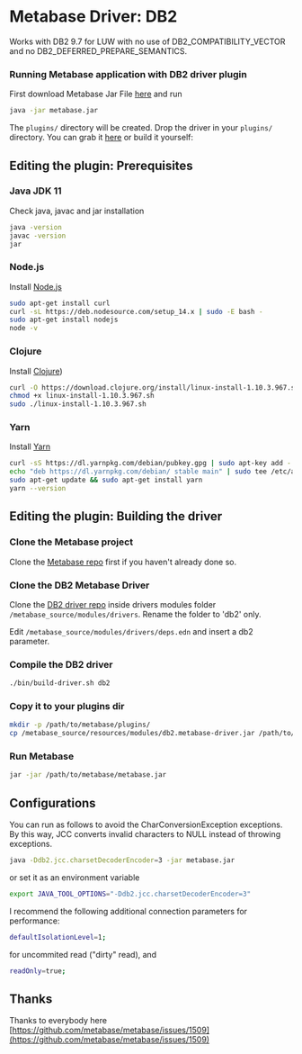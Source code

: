 
# Metabase Driver: DB2

Works with DB2 9.7 for LUW with no use of DB2_COMPATIBILITY_VECTOR and no DB2_DEFERRED_PREPARE_SEMANTICS. 

###  Running Metabase application with DB2 driver plugin
First download Metabase Jar File [here](https://metabase.com/start/other.html)  and run
```bash
java -jar metabase.jar
```
The `plugins/` directory will be created. Drop the driver in your `plugins/` directory. You can grab it [here](https://github.com/alisonrafael/metabase-db2-driver/releases/download/v1.1.0/db2.metabase-driver.jar) or build it yourself:

##  Editing the plugin: Prerequisites

### Java JDK 11
Check java, javac and jar installation
```bash
java -version
javac -version
jar
```

### Node.js
Install [Node.js]([https://nodejs.org](https://nodejs.org/))
```bash
sudo apt-get install curl
curl -sL https://deb.nodesource.com/setup_14.x | sudo -E bash -
sudo apt-get install nodejs
node -v 
```

### Clojure
Install [Clojure]([https://clojure.org/guides/getting_started))
```bash
curl -O https://download.clojure.org/install/linux-install-1.10.3.967.sh
chmod +x linux-install-1.10.3.967.sh
sudo ./linux-install-1.10.3.967.sh
```

### Yarn
Install [Yarn]([https://yarnpkg.com/lang/en/](https://yarnpkg.com/lang/en/))
```bash
curl -sS https://dl.yarnpkg.com/debian/pubkey.gpg | sudo apt-key add -
echo "deb https://dl.yarnpkg.com/debian/ stable main" | sudo tee /etc/apt/sources.list.d/yarn.list
sudo apt-get update && sudo apt-get install yarn
yarn --version
```

## Editing the plugin: Building the driver 

### Clone the Metabase project

Clone the [Metabase repo](https://github.com/metabase/metabase) first if you haven't already done so.

### Clone the DB2 Metabase Driver

Clone the [DB2 driver repo](https://github.com/alisonrafael/metabase-db2-driver) inside drivers modules folder `/metabase_source/modules/drivers`. Rename the folder to 'db2' only.

Edit `/metabase_source/modules/drivers/deps.edn` and insert a db2 parameter.

### Compile the DB2 driver
```bash
./bin/build-driver.sh db2
```

### Copy it to your plugins dir
```bash
mkdir -p /path/to/metabase/plugins/
cp /metabase_source/resources/modules/db2.metabase-driver.jar /path/to/metabase/plugins/
```

### Run Metabase

```bash
jar -jar /path/to/metabase/metabase.jar
```

## Configurations

You can run as follows to avoid the CharConversionException exceptions. By this way, JCC converts invalid characters to NULL instead of throwing exceptions.

```bash
java -Ddb2.jcc.charsetDecoderEncoder=3 -jar metabase.jar
```

or set it as an environment variable  

```bash
export JAVA_TOOL_OPTIONS="-Ddb2.jcc.charsetDecoderEncoder=3"
```

I recommend the following additional connection parameters for performance:

```bash
defaultIsolationLevel=1;
```
for uncommited read ("dirty" read), and

```bash
readOnly=true;
```


## Thanks
Thanks to everybody here [https://github.com/metabase/metabase/issues/1509](https://github.com/metabase/metabase/issues/1509)